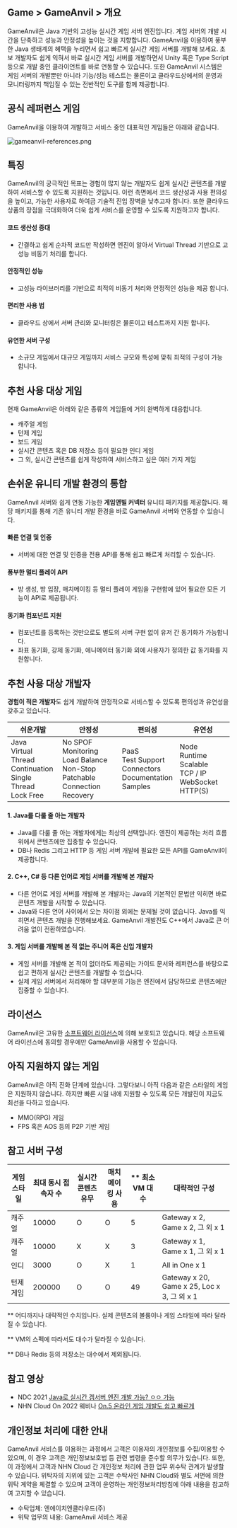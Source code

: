 ## Game > GameAnvil > 개요

GameAnvil은 Java 기반의 고성능 실시간 게임 서버 엔진입니다. 게임 서버의 개발 시간을 단축하고 성능과 안정성을 높이는 것을 지향합니다. GameAnvil을 이용하여 풍부한 Java 생태계의 혜택을
누리면서 쉽고 빠르게 실시간 게임 서버를 개발해 보세요. 초보 개발자도 쉽게 익혀서 바로 실시간 게임 서버를 개발하면서 Unity 혹은 Type Script 등으로 개발 중인 클라이언트를 바로 연동할 수 있습니다.
또한 GameAnvil 시스템은 게임 서버의 개발뿐만 아니라 기능/성능 테스트는 물론이고 클라우드상에서의 운영과 모니터링까지 책임질 수 있는 전반적인 도구를 함께 제공합니다.

## 공식 레퍼런스 게임

GameAnvil을 이용하여 개발하고 서비스 중인 대표적인 게임들은 아래와 같습니다.

![gameanvil-references.png](https://static.toastoven.net/prod_gameanvil/images/gameanvil-references.png)

## 특징

GameAnvil의 궁극적인 목표는 경험이 많지 않는 개발자도 쉽게 실시간 콘텐츠를 개발하여 서비스할 수 있도록 지원하는 것입니다. 이런 측면에서 코드 생산성과 사용 편의성을 높이고, 가능한 사용자로 하여금 기술적
진입 장벽을 낮추고자 합니다. 또한 클라우드 상품의 장점을 극대화하여 더욱 쉽게 서비스를 운영할 수 있도록 지원하고자 합니다.

#### 코드 생산성 증대

* 간결하고 쉽게 순차적 코드만 작성하면 엔진이 알아서 Virtual Thread 기반으로 고성능 비동기 처리를 합니다.

#### 안정적인 성능

* 고성능 라이브러리를 기반으로 최적의 비동기 처리와 안정적인 성능을 제공 합니다.

#### 편리한 사용 법

* 클라우드 상에서 서버 관리와 모니터링은 물론이고 테스트까지 지원 합니다.

#### 유연한 서버 구성

* 소규모 게임에서 대규모 게임까지 서비스 규모와 특성에 맞춰 죄적의 구성이 가능 합니다.

## 추천 사용 대상 게임

현재 GameAnvil은 아래와 같은 종류의 게임들에 거의 완벽하게 대응합니다.

* 캐주얼 게임
* 턴제 게임
* 보드 게임
* 실시간 콘텐츠 혹은 DB 저장소 등이 필요한 인디 게임
* 그 외, 실시간 콘텐츠를 쉽게 작성하여 서비스하고 싶은 여러 가지 게임

## 손쉬운 유니티 개발 환경의 통합

GameAnvil 서버와 쉽게 연동 가능한  **게임앤빌 커넥터** 유니티 패키지를 제공합니다. 해당 패키지를 통해 기존 유니티 개발 환경을 바로 GameAnvil 서버와 연동할 수 있습니다.

#### 빠른 연결 및 인증

* 서버에 대한 연결 및 인증을 전용 API를 통해 쉽고 빠르게 처리할 수 있습니다.

#### 풍부한 멀티 플레이 API

* 방 생성, 방 입장, 매치메이킹 등 멀티 플레이 게임을 구현함에 있어 필요한 모든 기능이 API로 제공됩니다.

#### 동기화 컴포넌트 지원

* 컴포넌트를 등록하는 것만으로도 별도의 서버 구현 없이 유저 간 동기화가 가능합니다.
* 좌표 동기화, 강제 동기화, 에니메이터 동기화 외에 사용자가 정의한 값 동기화를 지원합니다.

## 추천 사용 대상 개발자

**경험이 적은 개발자**도 쉽게 개발하여 안정적으로 서비스할 수 있도록 편의성과 유연성을 갖추고 있습니다.

| 쉬운개발                                                                     | 안정성                                                                                    | 편의성                                                                | 유연성                                                              | 
|--------------------------------------------------------------------------|----------------------------------------------------------------------------------------|--------------------------------------------------------------------|------------------------------------------------------------------| 
| Java<br/>Virtual Thread<br/>Continuation<br/>Single Thread<br/>Lock Free | No SPOF<br/>Monitoring<br/>Load Balance<br/>Non-Stop Patchable<br/>Connection Recovery | PaaS<br/>Test Support<br/>Connectors<br/>Documentation<br/>Samples | Node<br/>Runtime Scalable<br/>TCP / IP<br/>WebSocket<br/>HTTP(S) | 

#### 1. **Java**를 다룰 줄 아는 개발자

* Java를 다룰 줄 아는 개발자에게는 최상의 선택입니다. 엔진이 제공하는 처리 흐름 위에서 콘텐츠에만 집중할 수 있습니다.
* DB나 Redis 그리고 HTTP 등 게임 서버 개발에 필요한 모든 API를 GameAnvil이 제공합니다.

#### 2. **C++, C#** 등 다른 언어로 게임 서버를 개발해 본 개발자

* 다른 언어로 게임 서버를 개발해 본 개발자는 Java의 기본적인 문법만 익히면 바로 콘텐츠 개발을 시작할 수 있습니다.
* Java와 다른 언어 사이에서 오는 차이점 외에는 문제될 것이 없습니다. Java를 익히면서 콘텐츠 개발을 진행해보세요. GameAnvil 개발진도 C++에서 Java로 큰 어려움 없이 전환하였습니다.

#### 3. **게임 서버를 개발해 본 적 없는 주니어 혹은 신입 개발자**

* 게임 서버를 개발해 본 적이 없더라도 제공되는 가이드 문서와 레퍼런스를 바탕으로 쉽고 편하게 실시간 콘텐츠를 개발할 수 있습니다.
* 실제 게임 서버에서 처리해야 할 대부분의 기능은 엔진에서 담당하므로 콘텐츠에만 집중할 수 있습니다.

## 라이선스

GameAnvil은 고유한 [소프트웨어 라이선스](https://gameplatform.nhncloud.com/kr/services/gameanvil/license)에 의해 보호되고 있습니다. 해당 소프트웨어 라이선스에
동의할 경우에만 GameAnvil을 사용할 수 있습니다.

## 아직 지원하지 않는 게임

GameAnvil은 아직 진화 단계에 있습니다. 그렇다보니 아직 다음과 같은 스타일의 게임은 지원하지 않습니다. 하지만 빠른 시일 내에 지원할 수 있도록 모든 개발진이 지금도 최선을 다하고 있습니다.

* MMO(RPG) 게임
* FPS 혹은 AOS 등의 P2P 기반 게임

## 참고 서버 구성

| 게임 스타일 | 최대 동시 접속자 수 | 실시간 콘텐츠 유무 | 매치메이킹 사용 | ** 최소 VM 대수 | 대략적인 구성                                   |
|--------|-------------|------------|----------|-------------|-------------------------------------------|
| 캐주얼    | 10000       | O          | O        | 5           | Gateway x 2, Game x 2, 그 외 x 1            |
| 캐주얼    | 10000       | X          | X        | 3           | Gateway x 1, Game x 1, 그 외 x 1            |
| 인디     | 3000        | O          | X        | 1           | All in One x 1                            |
| 턴제 게임  | 200000      | O          | O        | 49          | Gateway x 20, Game x 25, Loc x 3, 그 외 x 1 |

** 어디까지나 대략적인 수치입니다. 실제 콘텐츠의 볼륨이나 게임 스타일에 따라 달라질 수 있습니다.

** VM의 스펙에 따라서도 대수가 달라질 수 있습니다.

** DB나 Redis 등의 저장소는 대수에서 제외됩니다.

## 참고 영상

* NDC 2021 [Java로 실시간 겜서버 엔진 개발 가능? ㅇㅇ 가능](https://youtu.be/kQyu5pAChcA)
* NHN Cloud On 2022 웨비나 [On.5 온라인 게임 개발도 쉽고 빠르게](https://cloudon.nhn.com/webinar_past?idx=6)

## 개인정보 처리에 대한 안내

GameAnvil 서비스를 이용하는 과정에서 고객은 이용자의 개인정보를 수집/이용할 수 있으며, 이 경우 고객은 개인정보보호법 등 관련 법령을 준수할 의무가 있습니다.
또한, 이 과정에서 고객과 NHN Cloud 간 개인정보 처리에 관한 업무 위수탁 관계가 발생할 수 있습니다. 위탁자의 지위에 있는 고객은 수탁사인 NHN Cloud와 별도 서면에 의한 위탁 계약을 체결할 수 있으며
고객이 운영하는 개인정보처리방침에 아래 내용을 참고하여 고지할 수 있습니다.

* 수탁업체: 엔에이치엔클라우드(주)
* 위탁 업무의 내용: GameAnvil 서비스 제공